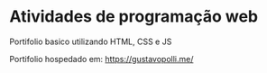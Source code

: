 # Atividades de programação web

Portifolio basico utilizando HTML, CSS e JS

Portifolio hospedado em: https://gustavopolli.me/
